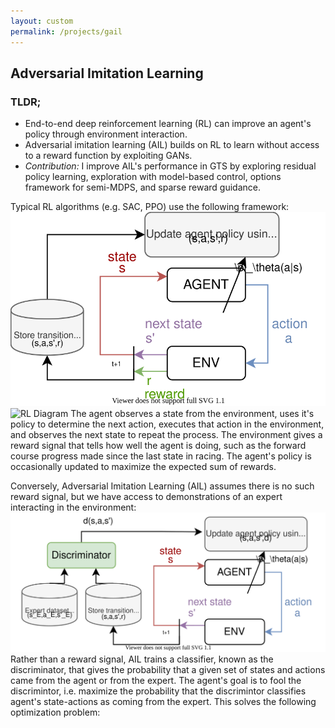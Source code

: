 ```yaml
---
layout: custom
permalink: /projects/gail
---
```


## Adversarial Imitation Learning
### TLDR;
- End-to-end deep reinforcement learning (RL) can improve an agent's policy through environment interaction.
- Adversarial imitation learning (AIL) builds on RL to learn without access to a reward function by exploiting GANs.
- _Contribution:_ I improve AIL's performance in GTS by exploring residual policy learning, exploration with model-based control, options framework for semi-MDPS, and sparse reward guidance.


Typical RL algorithms (e.g. SAC, PPO) use the following framework:
![RL Diagram](./figures/rl_diagram.svg)
<img src="rl_diagram.svg" alt="RL Diagram" width="20"/>
The agent observes a state from the environment, uses it's policy to determine the next action, executes that action in the environment, and observes the next state to repeat the process. The environment gives a reward signal that tells how well the agent is doing, such as the forward course progress made since the last state in racing. The agent's policy is occasionally updated to maximize the expected sum of rewards.

Conversely, Adversarial Imitation Learning (AIL) assumes there is no such reward signal, but we have access to demonstrations of an expert interacting in the environment:
![GAIL Diagram](./figures/gail_diagram.svg)
Rather than a reward signal, AIL trains a classifier, known as the discriminator, that gives the probability that a given set of states and actions came from the agent or from the expert. The agent's goal is to fool the discrimintor, i.e. maximize the probability that the discrimintor classifies agent's state-actions as coming from the expert. This solves the following optimization problem:


<object data="/figures/annotatedplot.pdf" width="1000" height="1000" type='application/pdf'></object>

